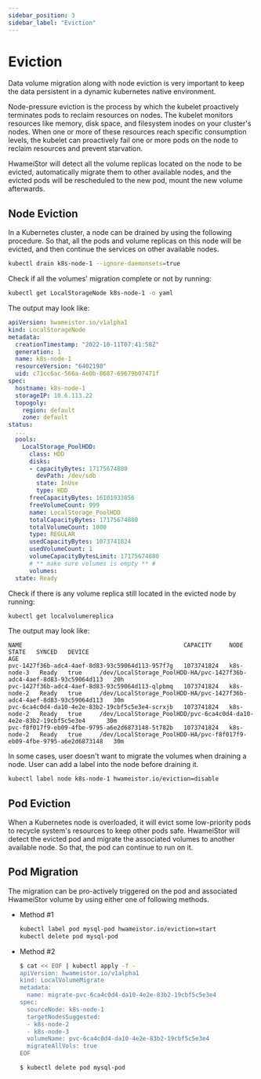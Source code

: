 ```yaml
---
sidebar_position: 3
sidebar_label: "Eviction"
---
```


# Eviction

Data volume migration along with node eviction is very important to keep the data
persistent in a dynamic kubernetes native environment.

Node-pressure eviction is the process by which the kubelet proactively terminates pods
to reclaim resources on nodes. The kubelet monitors resources like memory, disk space,
and filesystem inodes on your cluster's nodes. When one or more of these resources
reach specific consumption levels, the kubelet can proactively fail one or more pods
on the node to reclaim resources and prevent starvation.

HwameiStor will detect all the volume replicas located on the node to be evicted,
automatically migrate them to other available nodes, and the evicted pods will be
rescheduled to the new pod, mount the new volume afterwards.

## Node Eviction

In a Kubernetes cluster, a node can be drained by using the following procedure.
So that, all the pods and volume replicas on this node will be evicted, and then
continue the services on other available nodes.

```bash
kubectl drain k8s-node-1 --ignore-daemonsets=true
```

Check if all the volumes' migration complete or not by running:

```bash
kubectl get LocalStorageNode k8s-node-1 -o yaml
```

The output may look like:

```yaml
apiVersion: hwameistor.io/v1alpha1
kind: LocalStorageNode
metadata:
  creationTimestamp: "2022-10-11T07:41:58Z"
  generation: 1
  name: k8s-node-1
  resourceVersion: "6402198"
  uid: c71cc6ac-566a-4e0b-8687-69679b07471f
spec:
  hostname: k8s-node-1
  storageIP: 10.6.113.22
  topogoly:
    region: default
    zone: default
status:
  ...
  pools:
    LocalStorage_PoolHDD:
      class: HDD
      disks:
      - capacityBytes: 17175674880
        devPath: /dev/sdb
        state: InUse
        type: HDD
      freeCapacityBytes: 16101933056
      freeVolumeCount: 999
      name: LocalStorage_PoolHDD
      totalCapacityBytes: 17175674880
      totalVolumeCount: 1000
      type: REGULAR
      usedCapacityBytes: 1073741824
      usedVolumeCount: 1
      volumeCapacityBytesLimit: 17175674880
      # ** make sure volumes is empty ** #
      volumes:  
  state: Ready  
```

Check if there is any volume replica still located in the evicted node by running:

```bash
kubectl get localvolumereplica
```

The output may look like:

```console
NAME                                              CAPACITY     NODE         STATE   SYNCED   DEVICE                                                                  AGE
pvc-1427f36b-adc4-4aef-8d83-93c59064d113-957f7g   1073741824   k8s-node-3   Ready   true     /dev/LocalStorage_PoolHDD-HA/pvc-1427f36b-adc4-4aef-8d83-93c59064d113   20h
pvc-1427f36b-adc4-4aef-8d83-93c59064d113-qlpbmq   1073741824   k8s-node-2   Ready   true     /dev/LocalStorage_PoolHDD-HA/pvc-1427f36b-adc4-4aef-8d83-93c59064d113   30m
pvc-6ca4c0d4-da10-4e2e-83b2-19cbf5c5e3e4-scrxjb   1073741824   k8s-node-2   Ready   true     /dev/LocalStorage_PoolHDD/pvc-6ca4c0d4-da10-4e2e-83b2-19cbf5c5e3e4      30m
pvc-f8f017f9-eb09-4fbe-9795-a6e2d6873148-5t782b   1073741824   k8s-node-2   Ready   true     /dev/LocalStorage_PoolHDD-HA/pvc-f8f017f9-eb09-4fbe-9795-a6e2d6873148   30m
```

In some cases, user doesn't want to migrate the volumes when draining a node.
User can add a label into the node before draining it.

```bash
kubectl label node k8s-node-1 hwameistor.io/eviction=disable
```

## Pod Eviction

When a Kubernetes node is overloaded, it will evict some low-priority pods to
recycle system's resources to keep other pods safe. HwameiStor will detect the
evicted pod and migrate the associated volumes to another available node.
So that, the pod can continue to run on it.

## Pod Migration

The migration can be pro-actively triggered on the pod and associated HwameiStor
volume by using either one of following methods.

- Method #1

    ```bash
    kubectl label pod mysql-pod hwameistor.io/eviction=start
    kubectl delete pod mysql-pod
    ```

- Method #2

    ```bash
    $ cat << EOF | kubectl apply -f -
    apiVersion: hwameistor.io/v1alpha1
    kind: LocalVolumeMigrate
    metadata:
      name: migrate-pvc-6ca4c0d4-da10-4e2e-83b2-19cbf5c5e3e4
    spec:
      sourceNode: k8s-node-1
      targetNodesSuggested: 
      - k8s-node-2
      - k8s-node-3
      volumeName: pvc-6ca4c0d4-da10-4e2e-83b2-19cbf5c5e3e4
      migrateAllVols: true
    EOF

    $ kubectl delete pod mysql-pod
    ```
